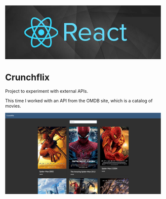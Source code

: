 ![react](https://github.com/jorgeoxi/badge-app-react/blob/master/docs/React.jpg?raw=true)

  # Crunchflix

Project to experiment with external APIs.

This time I worked with an API from the OMDB site, which is a catalog of movies.

![crunchflix](https://github.com/jorgeoxi/crunchflix/blob/master/docs/crunchflix_view.png?raw=true)
